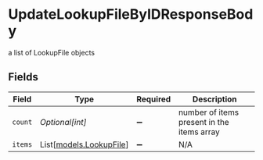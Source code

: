 # UpdateLookupFileByIDResponseBody

a list of LookupFile objects


## Fields

| Field                                              | Type                                               | Required                                           | Description                                        |
| -------------------------------------------------- | -------------------------------------------------- | -------------------------------------------------- | -------------------------------------------------- |
| `count`                                            | *Optional[int]*                                    | :heavy_minus_sign:                                 | number of items present in the items array         |
| `items`                                            | List[[models.LookupFile](../models/lookupfile.md)] | :heavy_minus_sign:                                 | N/A                                                |